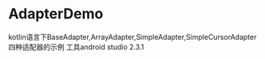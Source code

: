 # AdapterDemo
kotlin语言下BaseAdapter,ArrayAdapter,SimpleAdapter,SimpleCursorAdapter四种适配器的示例
工具android studio 2.3.1
